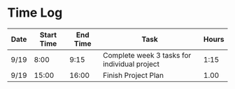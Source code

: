 # Time Log
| Date | Start Time | End Time | Task | Hours |
|------|------------|----------|------|-------|
| 9/19 |  8:00 |  9:15  | Complete week 3 tasks for individual project | 1:15 |
| 9/19 | 15:00 | 16:00 | Finish Project Plan | 1.00 | 